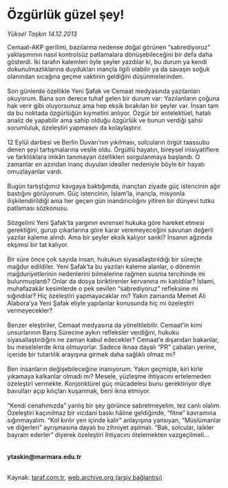 # Özgürlük güzel şey!

*Yüksel Taşkın 14.12.2013*

<div class="yazi">Cemaat-AKP gerilimi, bazılarına nedense doğal görünen “sabrediyoruz” yaklaşımının nasıl kontrolsüz patlamalara dönüşebileceğini bir defa daha gösterdi. İki tarafın kalemleri öyle şeyler yazdılar ki, bu durum ya kendi dokunulmazlıklarına duydukları inançla ilgili olabilir ya da savaşın soğuk olanından sıcağına geçme vaktinin geldiğini düşünmelerinden.<br/><br/>Son günlerde özellikle Yeni Şafak ve Cemaat medyasında yazılanları okuyorum. Bana son derece tuhaf gelen bir durum var: Yazılanların çoğuna hak verir gibi oluyorsunuz ama hep eksik bırakılan bir şeyler var. İnsan tam da bu noktada özgürlüğün kıymetini anlıyor. Özgür bir entelektüel, hatalı analiz de yapabilir ama sahip olduğu özgürlük ve bunun verdiği şahsi sorumluluk, özeleştiri yapmasını da kolaylaştırır.<br/><br/>12 Eylül darbesi ve Berlin Duvarı’nın yıkılması, solcuların örgüt taassubu denen şeyi tartışmalarına vesile oldu. Örgütlü hayatın, bireysel inisiyatiflere ve farklılıklara imkân tanımayan özellikleri sorgulanmaya başlandı. O zamanlar en azından inanç duyulan idealler nedeniyle böyle bir hayatı omuzlayanlar vardı.<br/><br/>Bugün tartıştığımız kavgaya baktığımda, inançtan ziyade güç istencinin ağır bastığını görüyorum. Güç istencinin, İslam’la, inançla, misyonla ilişkilendirildiği ama her geçen gün inandırıcılığını yitiren bir dünyevi tutku patlaması sözkonusu.<br/><br/>Sözgelimi Yeni Şafak’ta yargının evrensel hukuka göre hareket etmesi gerektiğini, gurup çıkarlarına göre karar veremeyeceğini savunan değerli yazılar kaleme alındı. Ama bir şeyler eksik kalıyor sanki? İnsanın ağzında ekşimsi bir tat kalıyor.<br/><br/>Bir süre önce çok sayıda insan, hukukun siyasallaştırıldığı bir süreçte mağdur edildiler. Yeni Şafak’ta bu yazıları kaleme alanlar, o dönemin mağduriyetlerinin nedenlerini bilmelerine rağmen susma tercihinde mi bulunmuşlardı? Onlar da dosya biriktirenler kervanına mı katıldılar? İslami, muhafazakâr kesimlerde o pek sevilen “sabrediyoruz” refleksine mi sığındılar? Hiç özeleştiri yapmayacaklar mı? Yakın zamanda Memet Ali Alabora’ya Yeni Şafak eliyle yapılanlar konusunda hiç mi özeleştiri vermeyecekler?<br/><br/>Benzer eleştiriler, Cemaat medyasına da yöneltilebilir. Cemaat’in kimi unsurlarının Barış Sürecine aykırı refleksler verdiğini, hukuku siyasallaştırdığını ne zaman kabul edecekler? Cemaat’e dışarıdan bakanlar, bu meselelerde ikna olmuyorlar. Sadece iknaa dayalı “PR” çabaları yerine, içeride bir tutarlılık arayışına girmek daha sağlıklı olmaz mı?<br/><br/>Ben insanların değişebileceğine inanıyorum. Yakın geçmişte, kiri kirle yıkamaya kalkanlar olmadı mı? Mesele, yüzleşme ihtiyacını ertelemeden özeleştiri vermekte. Konjonktürel güç mücadelesi bunu gerektiriyor diye bavulları açıp kılıçları kuşanmak, beni ikna etmiyor.<br/><br/>“Kendi cenahımızda” yanlış bir şey görünce sabretmeyelim, tez canlı olalım. Özeleştiri kaçınılmaz bir vicdani baskı hâline geldiğinde, “fitne” kavramına sığınmayalım. “Kol kırılır yen içinde kalır” anlayışına yansıyan, “Müslümanlar ve diğerleri” ayrışmasına dayalı bu zihniyet aşılmalı. “Bak, solcular, laikler bayram ederler” diyerek özeleştiri ihtiyacını ötelemekten vazgeçilmeli...<br/><br/><br/><b>ytaskin@marmara.edu.tr</b><br/><br/>
</div>

Kaynak: [taraf.com.tr](http://www.taraf.com.tr/yuksel-taskin/makale-ozgurluk-guzel-sey.htm), [web.archive.org (arşiv bağlantısı)](http://web.archive.org/web/20131214093936/http://www.taraf.com.tr/yuksel-taskin/makale-ozgurluk-guzel-sey.htm)
